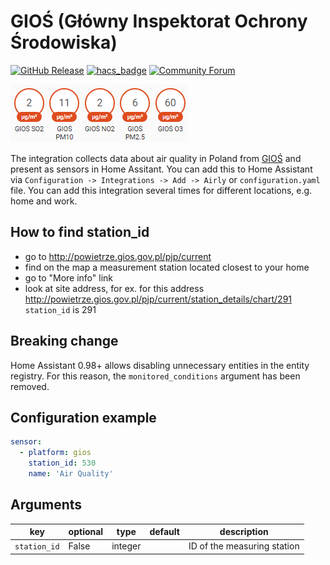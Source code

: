 # GIOŚ (Główny Inspektorat Ochrony Środowiska)
[![GitHub Release][releases-shield]][releases]
[![hacs_badge](https://img.shields.io/badge/HACS-Default-orange.svg)](https://github.com/custom-components/hacs)
[![Community Forum][forum-shield]][forum]

![Screenshot](https://github.com/bieniu/ha-gios/blob/master/images/gios-ha.png?raw=true)

The integration collects data about air quality in Poland from [GIOŚ](http://powietrze.gios.gov.pl/pjp/current) and present as sensors in Home Assitant. You can add this to Home Assistant via `Configuration -> Integrations -> Add -> Airly` or `configuration.yaml` file. You can add this integration several times for different locations, e.g. home and work.

## How to find station_id
- go to http://powietrze.gios.gov.pl/pjp/current
- find on the map a measurement station located closest to your home
- go to "More info" link
- look at site address, for ex. for this address http://powietrze.gios.gov.pl/pjp/current/station_details/chart/291 `station_id` is 291

## Breaking change
Home Assistant 0.98+ allows disabling unnecessary entities in the entity registry. For this reason, the `monitored_conditions` argument has been removed.

## Configuration example
```yaml
sensor:
  - platform: gios
    station_id: 530
    name: 'Air Quality'
```

## Arguments
key | optional | type | default | description
-- | -- | -- | -- | --
`station_id` | False | integer | | ID of the measuring station

[releases]: https://github.com/bieniu/ha-gios/releases
[releases-shield]: https://img.shields.io/github/release/bieniu/ha-gios.svg?style=popout
[forum]: https://community.home-assistant.io/t/gios-polish-glowny-inspektorat-ochrony-srodowiska-air-quality-data-integration/127519
[forum-shield]: https://img.shields.io/badge/community-forum-brightgreen.svg?style=popout
